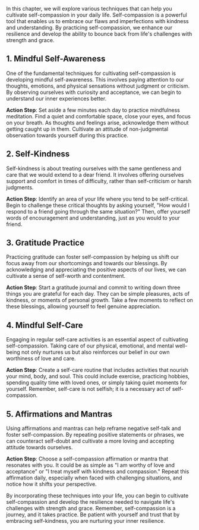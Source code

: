 
In this chapter, we will explore various techniques that can help you cultivate self-compassion in your daily life. Self-compassion is a powerful tool that enables us to embrace our flaws and imperfections with kindness and understanding. By practicing self-compassion, we enhance our resilience and develop the ability to bounce back from life's challenges with strength and grace.

## 1\. Mindful Self-Awareness

One of the fundamental techniques for cultivating self-compassion is developing mindful self-awareness. This involves paying attention to our thoughts, emotions, and physical sensations without judgment or criticism. By observing ourselves with curiosity and acceptance, we can begin to understand our inner experiences better.

**Action Step**: Set aside a few minutes each day to practice mindfulness meditation. Find a quiet and comfortable space, close your eyes, and focus on your breath. As thoughts and feelings arise, acknowledge them without getting caught up in them. Cultivate an attitude of non-judgmental observation towards yourself during this practice.

## 2\. Self-Kindness

Self-kindness is about treating ourselves with the same gentleness and care that we would extend to a dear friend. It involves offering ourselves support and comfort in times of difficulty, rather than self-criticism or harsh judgments.

**Action Step**: Identify an area of your life where you tend to be self-critical. Begin to challenge these critical thoughts by asking yourself, "How would I respond to a friend going through the same situation?" Then, offer yourself words of encouragement and understanding, just as you would to your friend.

## 3\. Gratitude Practice

Practicing gratitude can foster self-compassion by helping us shift our focus away from our shortcomings and towards our blessings. By acknowledging and appreciating the positive aspects of our lives, we can cultivate a sense of self-worth and contentment.

**Action Step**: Start a gratitude journal and commit to writing down three things you are grateful for each day. They can be simple pleasures, acts of kindness, or moments of personal growth. Take a few moments to reflect on these blessings, allowing yourself to feel genuine appreciation.

## 4\. Mindful Self-Care

Engaging in regular self-care activities is an essential aspect of cultivating self-compassion. Taking care of our physical, emotional, and mental well-being not only nurtures us but also reinforces our belief in our own worthiness of love and care.

**Action Step**: Create a self-care routine that includes activities that nourish your mind, body, and soul. This could include exercise, practicing hobbies, spending quality time with loved ones, or simply taking quiet moments for yourself. Remember, self-care is not selfish; it is a necessary act of self-compassion.

## 5\. Affirmations and Mantras

Using affirmations and mantras can help reframe negative self-talk and foster self-compassion. By repeating positive statements or phrases, we can counteract self-doubt and cultivate a more loving and accepting attitude towards ourselves.

**Action Step**: Choose a self-compassion affirmation or mantra that resonates with you. It could be as simple as "I am worthy of love and acceptance" or "I treat myself with kindness and compassion." Repeat this affirmation daily, especially when faced with challenging situations, and notice how it shifts your perspective.

By incorporating these techniques into your life, you can begin to cultivate self-compassion and develop the resilience needed to navigate life's challenges with strength and grace. Remember, self-compassion is a journey, and it takes practice. Be patient with yourself and trust that by embracing self-kindness, you are nurturing your inner resilience.
